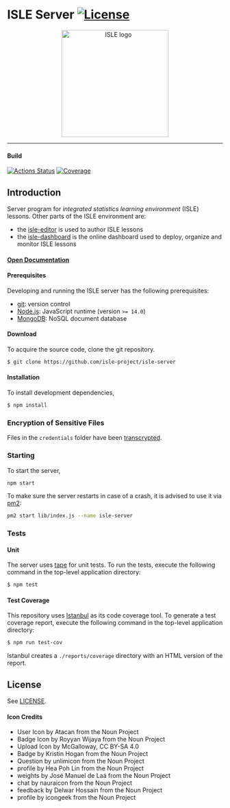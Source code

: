 # ISLE Server [![License][license-image]][license-url]

<div class="image" align="center">
    <img width="250" height="auto" src="https://raw.githubusercontent.com/isle-project/www/master/images/isle_icon_transparent.png" alt="ISLE logo">
    <br>
</div>

---

#### Build

[![Actions Status][actions-image]][actions-url]
[![Coverage][coverage-image]][coverage-url]

## Introduction

Server program for *integrated statistics learning environment* (ISLE) lessons. Other parts of the ISLE environment are: 

-   the [isle-editor][isle-editor] is used to author ISLE lessons
-   the [isle-dashboard][isle-dashboard] is the online dashboard used to deploy, organize and monitor ISLE lessons

#### [Open Documentation][docs]

#### Prerequisites

Developing and running the ISLE server has the following prerequisites:

* [git][git]: version control
* [Node.js][node-js]: JavaScript runtime (version `>= 14.0`)
* [MongoDB][mongodb]: NoSQL document database

#### Download

To acquire the source code, clone the git repository.

``` bash
$ git clone https://github.com/isle-project/isle-server
```

#### Installation

To install development dependencies,

``` bash
$ npm install
```

### Encryption of Sensitive Files

Files in the `credentials` folder have been [transcrypted][transcrypt]. 

### Starting

To start the server,

``` bash
npm start 
```

To make sure the server restarts in case of a crash, it is advised to use it via [pm2][pm2]: 

``` bash
pm2 start lib/index.js --name isle-server
```

### Tests

#### Unit

The server uses [tape][tape] for unit tests. To run the tests, execute the following command in the top-level application directory:

``` bash
$ npm test
```

#### Test Coverage

This repository uses [Istanbul][istanbul] as its code coverage tool. To generate a test coverage report, execute the following command in the top-level application directory:

```bash
$ npm run test-cov
```

Istanbul creates a `./reports/coverage` directory with an HTML version of the report.

## License

See [LICENSE][license-url].

#### Icon Credits

- User Icon by Atacan from the Noun Project
- Badge Icon by Royyan Wijaya from the Noun Project
- Upload Icon by McGalloway, CC BY-SA 4.0
- Badge by Kristin Hogan from the Noun Project
- Question by unlimicon from the Noun Project
- profile by Hea Poh Lin from the Noun Project
- weights by José Manuel de Laá from the Noun Project
- chat by nauraicon from the Noun Project
- feedback by Delwar Hossain from the Noun Project
- profile by icongeek from the Noun Project

[git]: http://git-scm.com/
[node-js]: https://nodejs.org/en/
[mongodb]: https://mongodb.com

[license-url]: https://raw.githubusercontent.com/isle-project/isle-server/master/LICENSE
[license-image]: https://img.shields.io/badge/license-APGL-blue.svg

[coverage-image]: https://img.shields.io/codecov/c/github/isle-project/isle-server/master.svg
[coverage-url]: https://codecov.io/gh/isle-project/isle-server

[actions-image]: https://github.com/isle-project/isle-server/workflows/NodeCI/badge.svg
[actions-url]: https://github.com/isle-project/isle-server/actions

[transcrypt]: https://github.com/elasticdog/transcrypt

[docs]: http://isledocs.com/
[isle-dashboard]: https://github.com/isle-project/isle-dashboard
[isle-editor]: https://github.com/isle-project/isle-editor

[pm2]: https://github.com/Unitech/pm2

[tape]: https://github.com/substack/tape
[istanbul]: https://github.com/gotwarlost/istanbul
